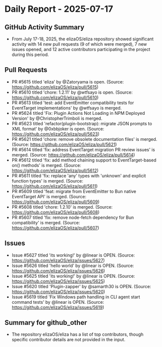 # Daily Report - 2025-07-17

## GitHub Activity Summary
- From July 17-18, 2025, the elizaOS/eliza repository showed significant activity with 14 new pull requests (9 of which were merged), 7 new issues opened, and 12 active contributors participating in the project during this period.

## Pull Requests
- PR #5615 titled 'eliza' by @Zatoryama is open. (Source: https://github.com/elizaOS/eliza/pull/5615)
- PR #5610 titled 'chore: 1.2.11' by @wtfsayo is open. (Source: https://github.com/elizaOS/eliza/pull/5610)
- PR #5613 titled 'test: add EventEmitter compatibility tests for EventTarget implementations' by @wtfsayo is merged.
- PR #5624 titled 'Fix: Plugin Actions Not Loading in NPM Deployed Version' by @ChristopherTrimboli is merged.
- PR #5623 titled 'refactor(plugin-bootstrap): migrate JSON prompts to XML format' by @0xbbjoker is open. (Source: https://github.com/elizaOS/eliza/pull/5623)
- PR #5621 titled 'chore: remove obsolete documentation files' is merged. (Source: https://github.com/elizaOS/eliza/pull/5621)
- PR #5614 titled 'fix: address EventTarget migration PR review issues' is merged. (Source: https://github.com/elizaOS/eliza/pull/5614)
- PR #5612 titled 'fix: add method chaining support to EventTarget-based on() methods' is merged. (Source: https://github.com/elizaOS/eliza/pull/5612)
- PR #5611 titled 'fix: replace 'any' types with 'unknown' and explicit function types' is merged. (Source: https://github.com/elizaOS/eliza/pull/5611)
- PR #5609 titled 'feat: migrate from EventEmitter to Bun native EventTarget API' is merged. (Source: https://github.com/elizaOS/eliza/pull/5609)
- PR #5608 titled 'chore: 1.2.10' is merged. (Source: https://github.com/elizaOS/eliza/pull/5608)
- PR #5607 titled 'fix: remove node-fetch dependency for Bun compatibility' is merged. (Source: https://github.com/elizaOS/eliza/pull/5607)

## Issues
- Issue #5627 titled 'its working!' by @linear is OPEN. (Source: https://github.com/elizaOS/eliza/issues/5627)
- Issue #5626 titled 'hello world' by @linear is OPEN. (Source: https://github.com/elizaOS/eliza/issues/5626)
- Issue #5625 titled 'its working!' by @linear is OPEN. (Source: https://github.com/elizaOS/eliza/issues/5625)
- Issue #5620 titled 'Plugin-zapper' by @samarth30 is OPEN. (Source: https://github.com/elizaOS/eliza/issues/5620)
- Issue #5619 titled 'Fix Windows path handling in CLI agent start command tests' by @linear is OPEN. (Source: https://github.com/elizaOS/eliza/issues/5619)

## Summary for github_other
- The repository elizaOS/eliza has a list of top contributors, though specific contributor details are not provided in the input.